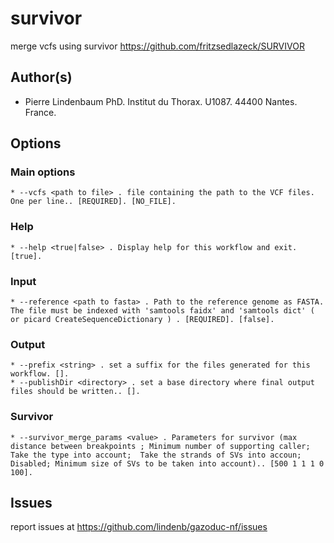 # survivor

merge vcfs using survivor https://github.com/fritzsedlazeck/SURVIVOR

## Author(s)

  * Pierre Lindenbaum PhD. Institut du Thorax. U1087. 44400 Nantes. France.

## Options

### Main options

    * --vcfs <path to file> . file containing the path to the VCF files. One per line.. [REQUIRED]. [NO_FILE].


### Help

    * --help <true|false> . Display help for this workflow and exit. [true].

### Input

    * --reference <path to fasta> . Path to the reference genome as FASTA. The file must be indexed with 'samtools faidx' and 'samtools dict' ( or picard CreateSequenceDictionary ) . [REQUIRED]. [false].

### Output

    * --prefix <string> . set a suffix for the files generated for this workflow. [].
    * --publishDir <directory> . set a base directory where final output files should be written.. [].

### Survivor

    * --survivor_merge_params <value> . Parameters for survivor (max distance between breakpoints ; Minimum number of supporting caller; Take the type into account;  Take the strands of SVs into accoun; Disabled; Minimum size of SVs to be taken into account).. [500 1 1 1 0 100].


## Issues

report issues at https://github.com/lindenb/gazoduc-nf/issues


